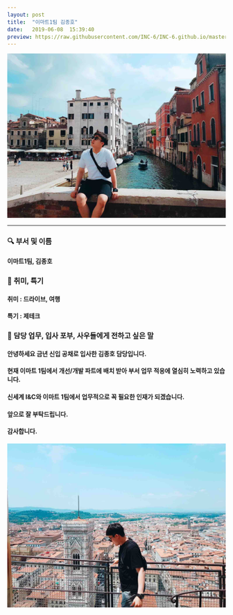 ```yaml
---
layout: post
title:  "이마트1팀 김종호"
date:   2019-06-08  15:39:40
preview: https://raw.githubusercontent.com/INC-6/INC-6.github.io/master/_asset/%EB%8F%99%EA%B8%B0%EC%82%AC%EC%A7%84/191908.jpg
---
```


![Picture 1](https://raw.githubusercontent.com/INC-6/INC-6.github.io/master/_asset/%EC%85%80%EC%B9%B4/%EC%A2%85%ED%98%B8.jpg)

---

### 🔍 **부서 및 이름**

#### 이마트1팀, 김종호

### 🔔 **취미, 특기**

#### 취미 : 드라이브, 여행
     
#### 특기 : 제테크
        
### 🔔 **담당 업무, 입사 포부, 사우들에게 전하고 싶은 말**
    
#### 안녕하세요 금년 신입 공채로 입사한 김종호 담당입니다.
    
#### 현재 이마트 1팀에서 개선/개발 파트에 배치 받아 부서 업무 적응에 열심히 노력하고 있습니다.
    
#### 신세계 I&C와 이마트 1팀에서 업무적으로 꼭 필요한 인재가 되겠습니다.
     
#### 앞으로 잘 부탁드립니다.
 
#### 감사합니다.

![Picture 1](https://raw.githubusercontent.com/INC-6/INC-6.github.io/master/_asset/%EC%85%80%EC%B9%B4/%EC%A2%85%ED%98%B82.jpg)